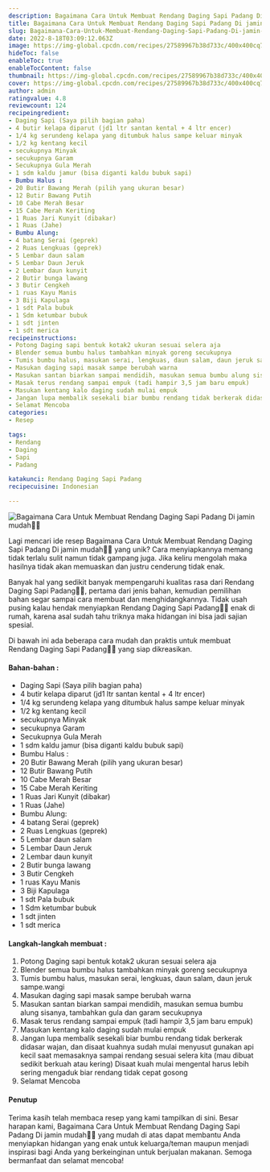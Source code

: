 ```yaml
---
description: Bagaimana Cara Untuk Membuat Rendang Daging Sapi Padang Di jamin mudah"
title: Bagaimana Cara Untuk Membuat Rendang Daging Sapi Padang Di jamin mudah
slug: Bagaimana-Cara-Untuk-Membuat-Rendang-Daging-Sapi-Padang-Di-jamin-mudah
date: 2022-8-18T03:09:12.063Z
image: https://img-global.cpcdn.com/recipes/27589967b38d733c/400x400cq70/photo.jpg
hideToc: false
enableToc: true
enableTocContent: false
thumbnail: https://img-global.cpcdn.com/recipes/27589967b38d733c/400x400cq70/photo.jpg
cover: https://img-global.cpcdn.com/recipes/27589967b38d733c/400x400cq70/photo.jpg
author: admin
ratingvalue: 4.8
reviewcount: 124
recipeingredient:
- Daging Sapi (Saya pilih bagian paha)
- 4 butir kelapa diparut (jd1 ltr santan kental + 4 ltr encer)
- 1/4 kg serundeng kelapa yang ditumbuk halus sampe keluar minyak
- 1/2 kg kentang kecil
- secukupnya Minyak
- secukupnya Garam
- Secukupnya Gula Merah
- 1 sdm kaldu jamur (bisa diganti kaldu bubuk sapi)
- Bumbu Halus :
- 20 Butir Bawang Merah (pilih yang ukuran besar)
- 12 Butir Bawang Putih
- 10 Cabe Merah Besar
- 15 Cabe Merah Keriting
- 1 Ruas Jari Kunyit (dibakar)
- 1 Ruas (Jahe)
- Bumbu Alung:
- 4 batang Serai (geprek)
- 2 Ruas Lengkuas (geprek)
- 5 Lembar daun salam
- 5 Lembar Daun Jeruk
- 2 Lembar daun kunyit
- 2 Butir bunga lawang
- 3 Butir Cengkeh
- 1 ruas Kayu Manis
- 3 Biji Kapulaga
- 1 sdt Pala bubuk
- 1 Sdm ketumbar bubuk
- 1 sdt jinten
- 1 sdt merica
recipeinstructions:
- Potong Daging sapi bentuk kotak2 ukuran sesuai selera aja
- Blender semua bumbu halus tambahkan minyak goreng secukupnya
- Tumis bumbu halus, masukan serai, lengkuas, daun salam, daun jeruk sampe.wangi
- Masukan daging sapi masak sampe berubah warna
- Masukan santan biarkan sampai mendidih, masukan semua bumbu alung sisanya, tambahkan gula dan garam secukupnya
- Masak terus rendang sampai empuk (tadi hampir 3,5 jam baru empuk)
- Masukan kentang kalo daging sudah mulai empuk
- Jangan lupa membalik sesekali biar bumbu rendang tidak berkerak didasar wajan, dan disaat kuahnya sudah mulai menyusut gunakan api kecil saat memasaknya sampai rendang sesuai selera kita (mau dibuat sedikit berkuah atau kering) Disaat kuah mulai mengental harus lebih sering mengaduk biar rendang tidak cepat gosong
- Selamat Mencoba
categories:
- Resep

tags:
- Rendang
- Daging
- Sapi
- Padang

katakunci: Rendang Daging Sapi Padang
recipecuisine: Indonesian

---
```


![Bagaimana Cara Untuk Membuat Rendang Daging Sapi Padang Di jamin mudah👩‍🍳](https://img-global.cpcdn.com/recipes/27589967b38d733c/400x400cq70/photo.jpg)

Lagi mencari ide resep Bagaimana Cara Untuk Membuat Rendang Daging Sapi Padang Di jamin mudah👩‍🍳 yang unik? Cara menyiapkannya memang tidak terlalu sulit namun tidak gampang juga. Jika keliru mengolah maka hasilnya tidak akan memuaskan dan justru cenderung tidak enak.

Banyak hal yang sedikit banyak mempengaruhi kualitas rasa dari Rendang Daging Sapi Padang👩‍🍳, pertama dari jenis bahan, kemudian pemilihan bahan segar sampai cara membuat dan menghidangkannya. Tidak usah pusing kalau hendak menyiapkan Rendang Daging Sapi Padang👩‍🍳 enak di rumah, karena asal sudah tahu triknya maka hidangan ini bisa jadi sajian spesial.

Di bawah ini ada beberapa cara mudah dan praktis untuk membuat Rendang Daging Sapi Padang👩‍🍳 yang siap dikreasikan.

<!--inarticleads1-->

#### Bahan-bahan :

- Daging Sapi (Saya pilih bagian paha)
- 4 butir kelapa diparut (jd1 ltr santan kental + 4 ltr encer)
- 1/4 kg serundeng kelapa yang ditumbuk halus sampe keluar minyak
- 1/2 kg kentang kecil
- secukupnya Minyak
- secukupnya Garam
- Secukupnya Gula Merah
- 1 sdm kaldu jamur (bisa diganti kaldu bubuk sapi)
- Bumbu Halus :
- 20 Butir Bawang Merah (pilih yang ukuran besar)
- 12 Butir Bawang Putih
- 10 Cabe Merah Besar
- 15 Cabe Merah Keriting
- 1 Ruas Jari Kunyit (dibakar)
- 1 Ruas (Jahe)
- Bumbu Alung:
- 4 batang Serai (geprek)
- 2 Ruas Lengkuas (geprek)
- 5 Lembar daun salam
- 5 Lembar Daun Jeruk
- 2 Lembar daun kunyit
- 2 Butir bunga lawang
- 3 Butir Cengkeh
- 1 ruas Kayu Manis
- 3 Biji Kapulaga
- 1 sdt Pala bubuk
- 1 Sdm ketumbar bubuk
- 1 sdt jinten
- 1 sdt merica

<!--inarticleads2-->

#### Langkah-langkah membuat :

1. Potong Daging sapi bentuk kotak2 ukuran sesuai selera aja
1. Blender semua bumbu halus tambahkan minyak goreng secukupnya
1. Tumis bumbu halus, masukan serai, lengkuas, daun salam, daun jeruk sampe.wangi
1. Masukan daging sapi masak sampe berubah warna
1. Masukan santan biarkan sampai mendidih, masukan semua bumbu alung sisanya, tambahkan gula dan garam secukupnya
1. Masak terus rendang sampai empuk (tadi hampir 3,5 jam baru empuk)
1. Masukan kentang kalo daging sudah mulai empuk
1. Jangan lupa membalik sesekali biar bumbu rendang tidak berkerak didasar wajan, dan disaat kuahnya sudah mulai menyusut gunakan api kecil saat memasaknya sampai rendang sesuai selera kita (mau dibuat sedikit berkuah atau kering) Disaat kuah mulai mengental harus lebih sering mengaduk biar rendang tidak cepat gosong
1. Selamat Mencoba

#### Penutup

Terima kasih telah membaca resep yang kami tampilkan di sini. Besar harapan kami, Bagaimana Cara Untuk Membuat Rendang Daging Sapi Padang Di jamin mudah👩‍🍳 yang mudah di atas dapat membantu Anda menyiapkan hidangan yang enak untuk keluarga/teman maupun menjadi inspirasi bagi Anda yang berkeinginan untuk berjualan makanan. Semoga bermanfaat dan selamat mencoba!